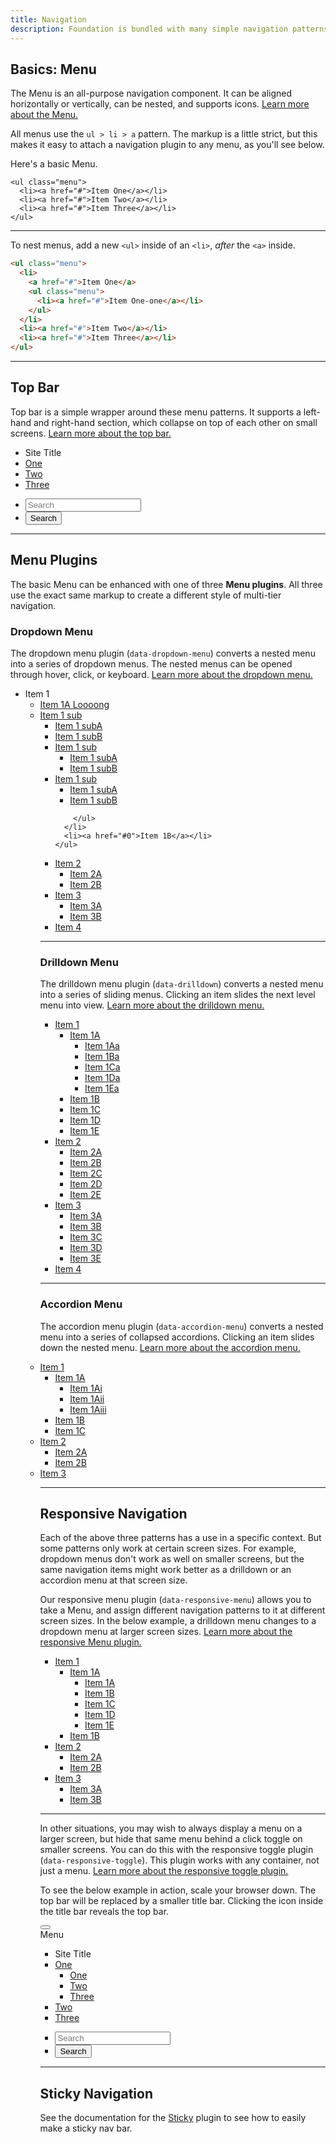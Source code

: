 ```yaml
---
title: Navigation
description: Foundation is bundled with many simple navigation patterns, which can be combined to form more complex, robust responsive navigation solutions.
---
```


## Basics: Menu

The Menu is an all-purpose navigation component. It can be aligned horizontally or vertically, can be nested, and supports icons. [Learn more about the Menu.](menu.html)

All menus use the `ul > li > a` pattern. The markup is a little strict, but this makes it easy to attach a navigation plugin to any menu, as you'll see below.

Here's a basic Menu.

```html_example
<ul class="menu">
  <li><a href="#">Item One</a></li>
  <li><a href="#">Item Two</a></li>
  <li><a href="#">Item Three</a></li>
</ul>
```

---

To nest menus, add a new `<ul>` inside of an `<li>`, *after* the `<a>` inside.

```html
<ul class="menu">
  <li>
    <a href="#">Item One</a>
    <ul class="menu">
      <li><a href="#">Item One-one</a></li>
    </ul>
  </li>
  <li><a href="#">Item Two</a></li>
  <li><a href="#">Item Three</a></li>
</ul>
```

---

## Top Bar

Top bar is a simple wrapper around these menu patterns. It supports a left-hand and right-hand section, which collapse on top of each other on small screens. [Learn more about the top bar.](top-bar.html)

<div class="top-bar">
  <div class="top-bar-left">
    <ul class="dropdown menu" data-dropdown-menu>
      <li class="menu-text">Site Title</li>
      <li><a href="#0">One</a></li>
      <li><a href="#0">Two</a></li>
      <li><a href="#0">Three</a></li>
    </ul>
  </div>
  <div class="top-bar-right">
    <ul class="menu">
      <li><input type="search" placeholder="Search"></li>
      <li><button type="button" class="button">Search</button></li>
    </ul>
  </div>
</div>

---

## Menu Plugins

The basic Menu can be enhanced with one of three **Menu plugins**. All three use the exact same markup to create a different style of multi-tier navigation.

### Dropdown Menu

The dropdown menu plugin (`data-dropdown-menu`) converts a nested menu into a series of dropdown menus. The nested menus can be opened through hover, click, or keyboard. [Learn more about the dropdown menu.](dropdown-menu.html)

<ul class="dropdown menu" data-dropdown-menu>
  <li class="has-submenu">
    <a>Item 1</a>
    <ul class="submenu menu" data-submenu>
      <li><a href="#0">Item 1A Loooong</a></li>
      <li class="has-submenu">
        <a href="#0"> Item 1 sub</a>
        <ul class="submenu menu" data-submenu>
          <li><a href="#0">Item 1 subA</a></li>
          <li><a href="#0">Item 1 subB</a></li>
          <li class="has-submenu">
            <a href="#"> Item 1 sub</a>
            <ul class="submenu menu" data-submenu>
              <li><a href="#0">Item 1 subA</a></li>
              <li><a href="#0">Item 1 subB</a></li>
            </ul>
          </li>
          <li class="has-submenu">
            <a href="#0">Item 1 sub</a>
            <ul class="submenu menu" data-submenu>
              <li><a href="#0">Item 1 subA</a></li>
              <li><a href="#0">Item 1 subB</a></li>
            </ul>
          </li>

        </ul>
      </li>
      <li><a href="#0">Item 1B</a></li>
    </ul>
  </li>
  <li class="has-submenu">
    <a href="#0">Item 2</a>
    <ul class="submenu menu" data-submenu>
      <li><a href="#0">Item 2A</a></li>
      <li><a href="#0">Item 2B</a></li>
    </ul>
  </li>
  <li class="has-submenu">
    <a href="#0">Item 3</a>
    <ul class="submenu menu" data-submenu>
      <li><a href="#0">Item 3A</a></li>
      <li><a href="#0">Item 3B</a></li>
    </ul>
  </li>
  <li><a href="#0">Item 4</a></li>
</ul>

---

### Drilldown Menu

The drilldown menu plugin (`data-drilldown`) converts a nested menu into a series of sliding menus. Clicking an item slides the next level menu into view. [Learn more about the drilldown menu.](drilldown-menu.html)

<ul class="vertical menu" data-drilldown style="width: 300px;" id="m1">
  <li class="has-submenu">
    <a href="#">Item 1</a>
    <ul class="vertical menu" data-submenu id="m2">
      <li class="has-submenu">
        <a href="#">Item 1A</a>
        <ul class="vertical menu" data-submenu id="m3">
          <li><a href="#0">Item 1Aa</a></li>
          <li><a href="#0">Item 1Ba</a></li>
          <li><a href="#0">Item 1Ca</a></li>
          <li><a href="#0">Item 1Da</a></li>
          <li><a href="#0">Item 1Ea</a></li>
        </ul>
      </li>
      <li><a href="#0">Item 1B</a></li>
      <li><a href="#0">Item 1C</a></li>
      <li><a href="#0">Item 1D</a></li>
      <li><a href="#0">Item 1E</a></li>
    </ul>
  </li>
  <li class="has-submenu">
    <a href="#">Item 2</a>
    <ul class="vertical menu" data-submenu>
      <li><a href="#0">Item 2A</a></li>
      <li><a href="#0">Item 2B</a></li>
      <li><a href="#0">Item 2C</a></li>
      <li><a href="#0">Item 2D</a></li>
      <li><a href="#0">Item 2E</a></li>
    </ul>
  </li>
  <li class="has-submenu">
    <a href="#">Item 3</a>
    <ul class="vertical menu" data-submenu>
      <li><a href="#0">Item 3A</a></li>
      <li><a href="#0">Item 3B</a></li>
      <li><a href="#0">Item 3C</a></li>
      <li><a href="#0">Item 3D</a></li>
      <li><a href="#0">Item 3E</a></li>
    </ul>
  </li>
  <li><a href="#"> Item 4</a></li>
</ul>

---

### Accordion Menu

The accordion menu plugin (`data-accordion-menu`) converts a nested menu into a series of collapsed accordions. Clicking an item slides down the nested menu. [Learn more about the accordion menu.](accordion-menu.html)

<div class="vertical menu" data-accordion-menu>
  <li class="has-submenu">
    <a href="#">Item 1</a>
    <ul class="menu vertical nested is-active" data-submenu>
      <li class="has-submenu">
        <a href="#">Item 1A</a>
        <ul class="menu vertical nested" data-submenu>
          <li><a href="#0">Item 1Ai</a></li>
          <li><a href="#0">Item 1Aii</a></li>
          <li><a href="#0">Item 1Aiii</a></li>
        </ul>
      </li>
      <li><a href="#0">Item 1B</a></li>
      <li><a href="#0">Item 1C</a></li>
    </ul>
  </li>
  <li class="has-submenu">
    <a href="#">Item 2</a>
    <ul class="menu vertical nested" data-submenu>
      <li><a href="#0">Item 2A</a></li>
      <li><a href="#0">Item 2B</a></li>
    </ul>
  </li>
  <li><a href="#0">Item 3</a></li>
</div>

---

## Responsive Navigation

Each of the above three patterns has a use in a specific context. But some patterns only work at certain screen sizes. For example, dropdown menus don't work as well on smaller screens, but the same navigation items might work better as a drilldown or an accordion menu at that screen size.

Our responsive menu plugin (`data-responsive-menu`) allows you to take a Menu, and assign different navigation patterns to it at different screen sizes. In the below example, a drilldown menu changes to a dropdown menu at larger screen sizes. [Learn more about the responsive Menu plugin.](responsive-navigation.html#responsive-menu)

<ul class="vertical menu" data-responsive-menu="drilldown medium-dropdown" style="width: 300px;">
  <li class="has-submenu">
    <a href="#0">Item 1</a>
    <ul class="vertical submenu menu" data-submenu id="m2">
      <li class="has-submenu">
        <a href="#0">Item 1A</a>
        <ul class="vertical submenu menu" data-submenu id="m3">
          <li><a href="#0">Item 1A</a></li>
          <li><a href="#0">Item 1B</a></li>
          <li><a href="#0">Item 1C</a></li>
          <li><a href="#0">Item 1D</a></li>
          <li><a href="#0">Item 1E</a></li>
        </ul>
      </li>
      <li><a href="#0">Item 1B</a></li>
    </ul>
  </li>
  <li class="has-submenu">
    <a href="#0">Item 2</a>
    <ul class="vertical submenu menu" data-submenu>
      <li><a href="#0">Item 2A</a></li>
      <li><a href="#0">Item 2B</a></li>
    </ul>
  </li>
  <li class="has-submenu">
    <a href="#0">Item 3</a>
    <ul class="vertical submenu menu" data-submenu>
      <li><a href="#0">Item 3A</a></li>
      <li><a href="#0">Item 3B</a></li>
    </ul>
  </li>
</ul>

---

In other situations, you may wish to always display a menu on a larger screen, but hide that same menu behind a click toggle on smaller screens. You can do this with the responsive toggle plugin (`data-responsive-toggle`). This plugin works with any container, not just a menu. [Learn more about the responsive toggle plugin.](responsive-navigation.html#responsive-toggle)

To see the below example in action, scale your browser down. The top bar will be replaced by a smaller title bar. Clicking the icon inside the title bar reveals the top bar.

<div class="title-bar" data-responsive-toggle="example-menu" data-hide-for="medium">
  <button class="menu-icon" type="button" data-toggle></button>
  <div class="title-bar-title">Menu</div>
</div>

<div class="top-bar" id="example-menu">
  <div class="top-bar-left">
    <ul class="dropdown menu" data-dropdown-menu>
      <li class="menu-text">Site Title</li>
      <li class="has-submenu">
        <a href="#0">One</a>
        <ul class="submenu menu vertical" data-submenu>
          <li><a href="#0">One</a></li>
          <li><a href="#0">Two</a></li>
          <li><a href="#0">Three</a></li>
        </ul>
      </li>
      <li><a href="#0">Two</a></li>
      <li><a href="#0">Three</a></li>
    </ul>
  </div>
  <div class="top-bar-right">
    <ul class="menu">
      <li><input type="search" placeholder="Search"></li>
      <li><button type="button" class="button">Search</button></li>
    </ul>
  </div>
</div>

---

## Sticky Navigation

See the documentation for the [Sticky](sticky.html#sticky-navigation) plugin to see how to easily make a sticky nav bar.
